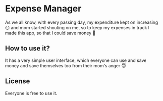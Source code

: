 # Expense Manager
As we all know, with every passing day, my expenditure kept on increasing :no_mouth: and mom started shouting on me, so to keep my expenses in track I made this app, so that I could save money :grimacing:

## How to use it?
It has a very simple user interface, which everyone can use and save money and save themselves too from their mom's anger :innocent:

## License
Everyone is free to use it.
